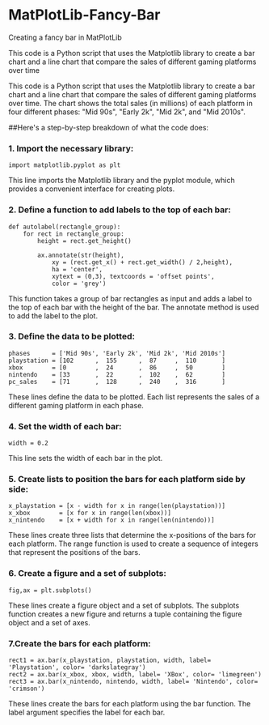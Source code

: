 # MatPlotLib-Fancy-Bar
Creating a fancy bar in MatPlotLib

This code is a Python script that uses the Matplotlib library to create a bar chart and a line chart that compare the sales of different gaming platforms over time

This code is a Python script that uses the Matplotlib library to create a bar chart and a line chart that compare the sales of different gaming platforms over time. The chart shows the total sales (in millions) of each platform in four different phases: "Mid 90s", "Early 2k", "Mid 2k", and "Mid 2010s".

##Here's a step-by-step breakdown of what the code does:

### 1. Import the necessary library: 

```
import matplotlib.pyplot as plt
```
This line imports the Matplotlib library and the pyplot module, which provides a convenient interface for creating plots.

### 2. Define a function to add labels to the top of each bar:

```
def autolabel(rectangle_group):
    for rect in rectangle_group:
        height = rect.get_height()

        ax.annotate(str(height),
            xy = (rect.get_x() + rect.get_width() / 2,height), 
            ha = 'center',
            xytext = (0,3), textcoords = 'offset points',
            color = 'grey')
```
This function takes a group of bar rectangles as input and adds a label to the top of each bar with the height of the bar. The annotate method is used to add the label to the plot.

### 3. Define the data to be plotted:
```
phases      = ['Mid 90s', 'Early 2k', 'Mid 2k', 'Mid 2010s']
playstation = [102      ,  155      ,  87     ,  110       ]
xbox        = [0        ,  24       ,  86     ,  50        ]
nintendo    = [33       ,  22       ,  102    ,  62        ]
pc_sales    = [71       ,  128      ,  240    ,  316       ]
```
These lines define the data to be plotted. Each list represents the sales of a different gaming platform in each phase.

### 4. Set the width of each bar:

```
width = 0.2
```

This line sets the width of each bar in the plot.

### 5. Create lists to position the bars for each platform side by side:

```
x_playstation = [x - width for x in range(len(playstation))]
x_xbox        = [x for x in range(len(xbox))]
x_nintendo    = [x + width for x in range(len(nintendo))]
```

These lines create three lists that determine the x-positions of the bars for each platform. The range function is used to create a sequence of integers that represent the positions of the bars.

### 6. Create a figure and a set of subplots:

```
fig,ax = plt.subplots()
```

These lines create a figure object and a set of subplots. The subplots function creates a new figure and returns a tuple containing the figure object and a set of axes.

### 7.Create the bars for each platform:

```
rect1 = ax.bar(x_playstation, playstation, width, label= 'Playstation', color= 'darkslategray')
rect2 = ax.bar(x_xbox, xbox, width, label= 'XBox', color= 'limegreen')
rect3 = ax.bar(x_nintendo, nintendo, width, label= 'Nintendo', color= 'crimson')
```

These lines create the bars for each platform using the bar function. The label argument specifies the label for each bar.
